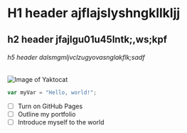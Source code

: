 # H1 header ajflajslyshngkllkljj
## h2 header  jfajlgu01u45lntk;,ws;kpf

###### h5 header dalsmgmljvclzugyovasnglakflk;sadf



![Image of Yaktocat](https://octodex.github.com/images/yaktocat.png)


``` javascript
var myVar = "Hello, world!";
```


- [ ] Turn on GitHub Pages
- [ ] Outline my portfolio
- [ ] Introduce myself to the world
